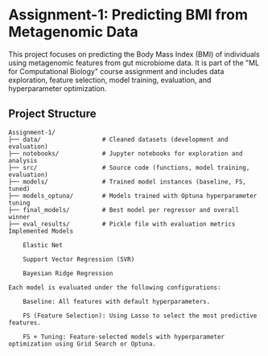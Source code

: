 # Assignment-1: Predicting BMI from Metagenomic Data

This project focuses on predicting the Body Mass Index (BMI) of individuals using metagenomic features from gut microbiome data. It is part of the "ML for Computational Biology" course assignment and includes data exploration, feature selection, model training, evaluation, and hyperparameter optimization.

## Project Structure

```plaintext
Assignment-1/
├── data/                 # Cleaned datasets (development and evaluation)
├── notebooks/            # Jupyter notebooks for exploration and analysis
├── src/                  # Source code (functions, model training, evaluation)
├── models/               # Trained model instances (baseline, FS, tuned)
├── models_optuna/        # Models trained with Optuna hyperparameter tuning
├── final_models/         # Best model per regressor and overall winner
├── eval_results/         # Pickle file with evaluation metrics
Implemented Models

    Elastic Net

    Support Vector Regression (SVR)

    Bayesian Ridge Regression

Each model is evaluated under the following configurations:

    Baseline: All features with default hyperparameters.

    FS (Feature Selection): Using Lasso to select the most predictive features.

    FS + Tuning: Feature-selected models with hyperparameter optimization using Grid Search or Optuna.
